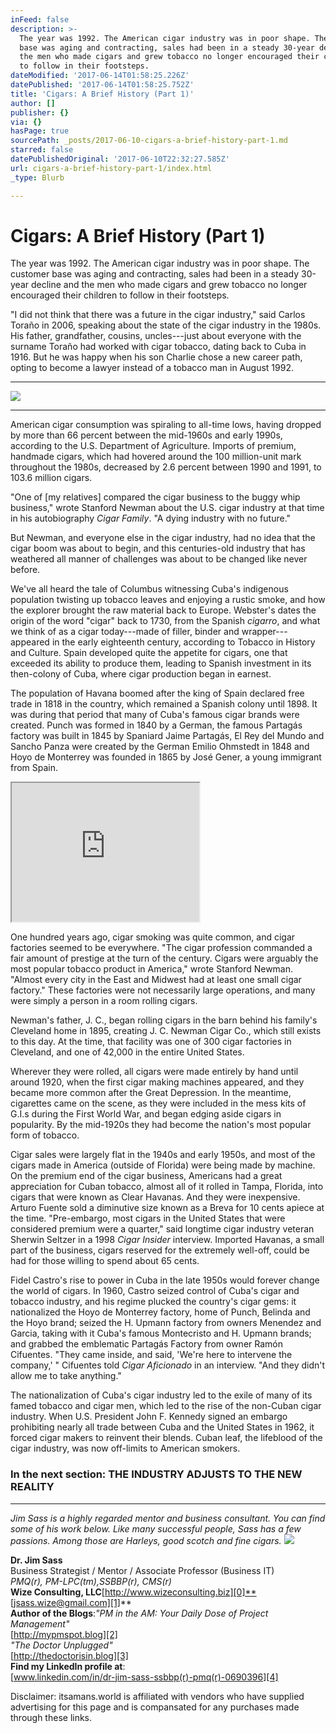 ```yaml
---
inFeed: false
description: >-
  The year was 1992. The American cigar industry was in poor shape. The customer
  base was aging and contracting, sales had been in a steady 30-year decline and
  the men who made cigars and grew tobacco no longer encouraged their children
  to follow in their footsteps.
dateModified: '2017-06-14T01:58:25.226Z'
datePublished: '2017-06-14T01:58:25.752Z'
title: 'Cigars: A Brief History (Part 1)'
author: []
publisher: {}
via: {}
hasPage: true
sourcePath: _posts/2017-06-10-cigars-a-brief-history-part-1.md
starred: false
datePublishedOriginal: '2017-06-10T22:32:27.585Z'
url: cigars-a-brief-history-part-1/index.html
_type: Blurb

---
```

# Cigars: A Brief History (Part 1)

The year was 1992\. The American cigar industry was in poor shape. The customer base was aging and contracting, sales had been in a steady 30-year decline and the men who made cigars and grew tobacco no longer encouraged their children to follow in their footsteps.

"I did not think that there was a future in the cigar industry," said Carlos Toraño in 2006, speaking about the state of the cigar industry in the 1980s. His father, grandfather, cousins, uncles---just about everyone with the surname Toraño had worked with cigar tobacco, dating back to Cuba in 1916\. But he was happy when his son Charlie chose a new career path, opting to become a lawyer instead of a tobacco man in August 1992\.

---

![](https://the-grid-user-content.s3-us-west-2.amazonaws.com/68e4b686-e4db-4563-b04a-aefacb6066db.jpg)

---

American cigar consumption was spiraling to all-time lows, having dropped by more than 66 percent between the mid-1960s and early 1990s, according to the U.S. Department of Agriculture. Imports of premium, handmade cigars, which had hovered around the 100 million-unit mark throughout the 1980s, decreased by 2.6 percent between 1990 and 1991, to 103.6 million cigars.

"One of \[my relatives\] compared the cigar business to the buggy whip business," wrote Stanford Newman about the U.S. cigar industry at that time in his autobiography _Cigar Family_. "A dying industry with no future."

But Newman, and everyone else in the cigar industry, had no idea that the cigar boom was about to begin, and this centuries-old industry that has weathered all manner of challenges was about to be changed like never before.

We've all heard the tale of Columbus witnessing Cuba's indigenous population twisting up tobacco leaves and enjoying a rustic smoke, and how the explorer brought the raw material back to Europe. Webster's dates the origin of the word "cigar" back to 1730, from the Spanish _cigarro_, and what we think of as a cigar today---made of filler, binder and wrapper---appeared in the early eighteenth century, according to Tobacco in History and Culture. Spain developed quite the appetite for cigars, one that exceeded its ability to produce them, leading to Spanish investment in its then-colony of Cuba, where cigar production began in earnest.

The population of Havana boomed after the king of Spain declared free trade in 1818 in the country, which remained a Spanish colony until 1898\. It was during that period that many of Cuba's famous cigar brands were created. Punch was formed in 1840 by a German, the famous Partagás factory was built in 1845 by Spaniard Jaime Partagás, El Rey del Mundo and Sancho Panza were created by the German Emilio Ohmstedt in 1848 and Hoyo de Monterrey was founded in 1865 by José Gener, a young immigrant from Spain.

<iframe src="https://the-grid.github.io/ed-userhtml/?g=eJw9y8EKgjAYAOC7T_HjOTc7hBFrkLDCy4ySPE9dc5rb2Ab1-BVE9-8jAkYv7_t0jNHtMA5OWTtoGdbo6XXURhVFgUbrUP_Q_dwJMyMjY0qJXhQE3__nj2eT7cKXYL0IJQP-FCN9wJs8f23zTKDJqRQwJVjQJCGOHusLlOzawK1ibcVPK6jPjEPFgbMWmkP5BhVSNK4" height="222" style=""></iframe>

One hundred years ago, cigar smoking was quite common, and cigar factories seemed to be everywhere. "The cigar profession commanded a fair amount of prestige at the turn of the century. Cigars were arguably the most popular tobacco product in America," wrote Stanford Newman. "Almost every city in the East and Midwest had at least one small cigar factory." These factories were not necessarily large operations, and many were simply a person in a room rolling cigars.

Newman's father, J. C., began rolling cigars in the barn behind his family's Cleveland home in 1895, creating J. C. Newman Cigar Co., which still exists to this day. At the time, that facility was one of 300 cigar factories in Cleveland, and one of 42,000 in the entire United States.

Wherever they were rolled, all cigars were made entirely by hand until around 1920, when the first cigar making machines appeared, and they became more common after the Great Depression. In the meantime, cigarettes came on the scene, as they were included in the mess kits of G.I.s during the First World War, and began edging aside cigars in popularity. By the mid-1920s they had become the nation's most popular form of tobacco.

Cigar sales were largely flat in the 1940s and early 1950s, and most of the cigars made in America (outside of Florida) were being made by machine. On the premium end of the cigar business, Americans had a great appreciation for Cuban tobacco, almost all of it rolled in Tampa, Florida, into cigars that were known as Clear Havanas. And they were inexpensive. Arturo Fuente sold a diminutive size known as a Breva for 10 cents apiece at the time. "Pre-embargo, most cigars in the United States that were considered premium were a quarter," said longtime cigar industry veteran Sherwin Seltzer in a 1998 _Cigar Insider_ interview. Imported Havanas, a small part of the business, cigars reserved for the extremely well-off, could be had for those willing to spend about 65 cents.

Fidel Castro's rise to power in Cuba in the late 1950s would forever change the world of cigars. In 1960, Castro seized control of Cuba's cigar and tobacco industry, and his regime plucked the country's cigar gems: it nationalized the Hoyo de Monterrey factory, home of Punch, Belinda and the Hoyo brand; seized the H. Upmann factory from owners Menendez and Garcia, taking with it Cuba's famous Montecristo and H. Upmann brands; and grabbed the emblematic Partagás Factory from owner Ramón Cifuentes. "They came inside, and said, 'We're here to intervene the company,' " Cifuentes told _Cigar Aficionado_ in an interview. "And they didn't allow me to take anything."

The nationalization of Cuba's cigar industry led to the exile of many of its famed tobacco and cigar men, which led to the rise of the non-Cuban cigar industry. When U.S. President John F. Kennedy signed an embargo prohibiting nearly all trade between Cuba and the United States in 1962, it forced cigar makers to reinvent their blends. Cuban leaf, the lifeblood of the cigar industry, was now off-limits to American smokers.

### In the next section: THE INDUSTRY ADJUSTS TO THE NEW REALITY

---

_Jim Sass is a highly regarded mentor and business consultant. You can find some of his work below. Like many successful people, Sass has a few passions. Among those are Harleys, good scotch and fine cigars._
![](https://s3-us-west-2.amazonaws.com/the-grid-img/p/6879ee03ee83b99284e898cbd16652c50cc6ec37.jpg)

**Dr. Jim Sass**  
Business Strategist / Mentor / Associate Professor (Business IT)  
_PMQ(r), PM-LPC(tm),SSBBP(r), CMS(r)_  
**Wize Consulting, LLC**[http://www.wizeconsulting.biz][0]**[jsass.wize@gmail.com][1]**  
**Author of the Blogs**:_"PM in the AM: Your Daily Dose of Project Management"_  
[http://mypmspot.blog][2]  
_"The Doctor Unplugged"_  
[http://thedoctorisin.blog][3]  
**Find my LinkedIn profile at**:  
[www.linkedin.com/in/dr-jim-sass-ssbbp(r)-pmq(r)-0690396][4]

Disclaimer: itsamans.world is affiliated with vendors who have supplied advertising for this page and is compansated for any purchases made through these links.

[0]: http://www.wizeconsulting.biz/
[1]: mailto:jsass.wize@gmail.com
[2]: http://mypmspot.blog/
[3]: http://thedoctorisin.blog/
[4]: http://www.linkedin.com%2Fin%2Fdr-jim-sass-ssbbp%C2%AE-pmq%C2%AE-0690396/
